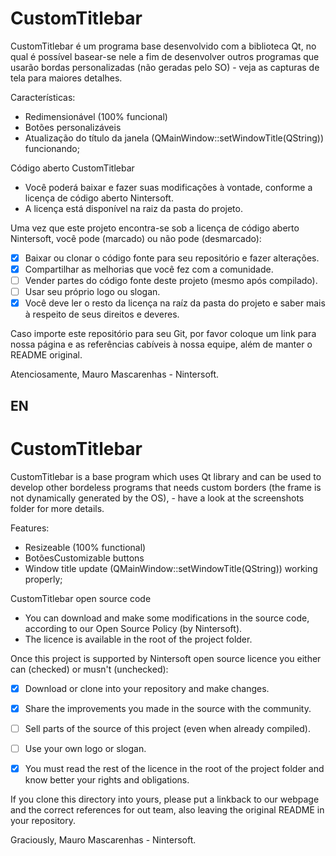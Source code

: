 # CustomTitlebar
CustomTitlebar é um programa base desenvolvido com a biblioteca Qt, no qual é possível basear-se nele a fim de desenvolver outros programas que usarão bordas personalizadas (não geradas pelo SO) - veja as capturas de tela para maiores detalhes.

Características:
- Redimensionável (100% funcional)
- Botões personalizáveis
- Atualização do título da janela (QMainWindow::setWindowTitle(QString)) funcionando;

Código aberto CustomTitlebar
- Você poderá baixar e fazer suas modificações à vontade, conforme a licença de código aberto Nintersoft.
- A licença está disponível na raiz da pasta do projeto.

Uma vez que este projeto encontra-se sob a licença de código aberto Nintersoft, você pode (marcado) ou não pode (desmarcado):
- [x] Baixar ou clonar o código fonte para seu repositório e fazer alterações.
- [x] Compartilhar as melhorias que você fez com a comunidade.
- [ ] Vender partes do código fonte deste projeto (mesmo após compilado).
- [ ] Usar seu próprio logo ou slogan.
- [x] Você deve ler o resto da licença na raíz da pasta do projeto e saber mais à respeito de seus direitos e deveres.
 
Caso importe este repositório para seu Git, por favor coloque um link para nossa página e as referências cabíveis à nossa equipe, além de manter o README original.

Atenciosamente,
Mauro Mascarenhas - Nintersoft.

## EN
# CustomTitlebar
CustomTitlebar is a base program which uses Qt library and can be used to develop other bordeless programs that needs custom borders (the frame is not dynamically generated by the OS), - have a look at the screenshots folder for more details.

Features:
- Resizeable (100% functional)
- BotõesCustomizable buttons
- Window title update (QMainWindow::setWindowTitle(QString)) working properly;

CustomTitlebar open source code
- You can download and make some modifications in the source code, according to our Open Source Policy (by Nintersoft).
- The licence is available in the root of the project folder.
 
Once this project is supported by Nintersoft open source licence you either can (checked) or musn't (unchecked):
- [x] Download or clone into your repository and make changes.
- [x] Share the improvements you made in the source with the community.
- [ ] Sell parts of the source of this project (even when already compiled).
- [ ] Use your own logo or slogan.
- [x] You must read the rest of the licence in the root of the project folder and know better your rights and obligations.


If you clone this directory into yours, please put a linkback to our webpage and the correct references for out team, also leaving the original README in your repository.

Graciously,
Mauro Mascarenhas - Nintersoft.

